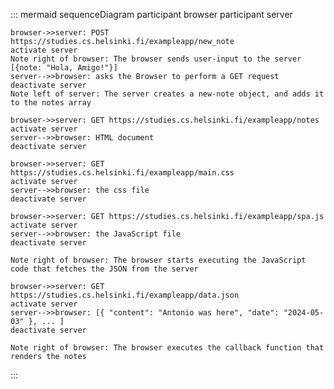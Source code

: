 ::: mermaid
sequenceDiagram
    participant browser
    participant server

    browser->>server: POST https://studies.cs.helsinki.fi/exampleapp/new_note
    activate server
    Note right of browser: The browser sends user-input to the server [{note: "Hola, Amigo!"}]
    server-->>browser: asks the Browser to perform a GET request
    deactivate server
    Note left of server: The server creates a new-note object, and adds it to the notes array

    browser->>server: GET https://studies.cs.helsinki.fi/exampleapp/notes
    activate server
    server-->>browser: HTML document
    deactivate server

    browser->>server: GET https://studies.cs.helsinki.fi/exampleapp/main.css
    activate server
    server-->>browser: the css file
    deactivate server

    browser->>server: GET https://studies.cs.helsinki.fi/exampleapp/spa.js
    activate server
    server-->>browser: the JavaScript file
    deactivate server

    Note right of browser: The browser starts executing the JavaScript code that fetches the JSON from the server

    browser->>server: GET https://studies.cs.helsinki.fi/exampleapp/data.json
    activate server
    server-->>browser: [{ "content": "Antonio was here", "date": "2024-05-03" }, ... ]
    deactivate server

    Note right of browser: The browser executes the callback function that renders the notes
:::